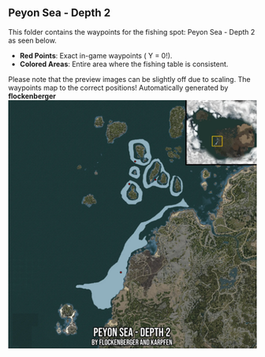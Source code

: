 ## Peyon Sea - Depth 2
This folder contains the waypoints for the fishing spot: Peyon Sea - Depth 2 as seen below.

- **Red Points**: Exact in-game waypoints ( Y = 0!).
- **Colored Areas**: Entire area where the fishing table is consistent.

Please note that the preview images can be slightly off due to scaling. The waypoints map to the correct positions!
Automatically generated by **flockenberger**
![preview_Peyon Sea - Depth 2](./Preview.webp)
